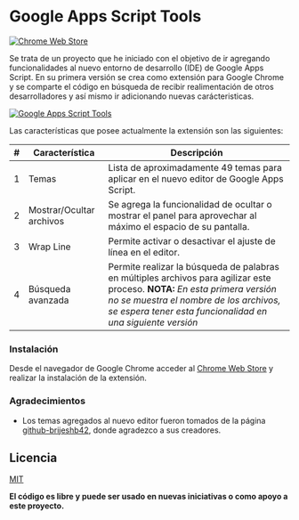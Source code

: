 # Google Apps Script Tools
[![Chrome Web Store](https://img.shields.io/badge/Google%20Apps%20Script-Tools-blue)](https://github.com/rubendariosanchez/Gas-Tools)

Se trata de un proyecto que he iniciado con el objetivo de ir agregando funcionalidades al nuevo entorno de desarrollo (IDE) de Google Apps Script. En su primera versión se crea como extensión para Google Chrome y se comparte el código en búsqueda de recibir realimentación de otros desarrolladores y así mismo ir adicionando nuevas carácteristicas.


[![Google Apps Script Tools](https://innovationtechweb.com/resources/chrome-extensions/GasTools%20-%20Captura%20de%20pantalla.png)](https://github.com/rubendariosanchez/Gas-Tools)


Las características que posee actualmente la extensión son las siguientes:

| # | Característica | Descripción |
| - | - | - |
| 1 | Temas | Lista de aproximadamente 49 temas para aplicar en el nuevo editor de Google Apps Script. |
| 2 | Mostrar/Ocultar archivos | Se agrega la funcionalidad de ocultar o mostrar el panel para aprovechar al máximo el espacio de su pantalla. |
| 3 | Wrap Line | Permite activar o desactivar el ajuste de línea en el editor. |
| 4 | Búsqueda avanzada | Permite realizar la búsqueda de palabras en múltiples archivos para agilizar este proceso. **NOTA:** *En esta primera versión  no se muestra el nombre de los archivos, se espera tener esta funcionalidad en una siguiente versión* |

### Instalación


Desde el navegador de Google Chrome acceder al [Chrome Web Store](https://chrome.google.com/webstore/detail/google-apps-script-tools/iigobcdpmngdgiacebgenbccmdacnjhp) y realizar la instalación de la extensión.


### Agradecimientos


- Los temas agregados al nuevo editor fueron tomados de la página [github-brijeshb42](https://github.com/brijeshb42/monaco-themes/), donde agradezco a sus creadores.


Licencia
----


[MIT](https://opensource.org/licenses/MIT)




**El código es libre y puede ser usado en nuevas iniciativas o como apoyo a este proyecto.**
